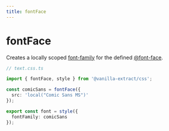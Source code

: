 ```yaml
---
title: fontFace
---
```


# fontFace

Creates a locally scoped [font-family](https://developer.mozilla.org/en-US/docs/Web/CSS/@font-face/font-family) for the defined [@font-face](https://developer.mozilla.org/en-US/docs/Web/CSS/@font-face).

```ts compiled
// text.css.ts

import { fontFace, style } from '@vanilla-extract/css';

const comicSans = fontFace({
  src: 'local("Comic Sans MS")'
});

export const font = style({
  fontFamily: comicSans
});
```
